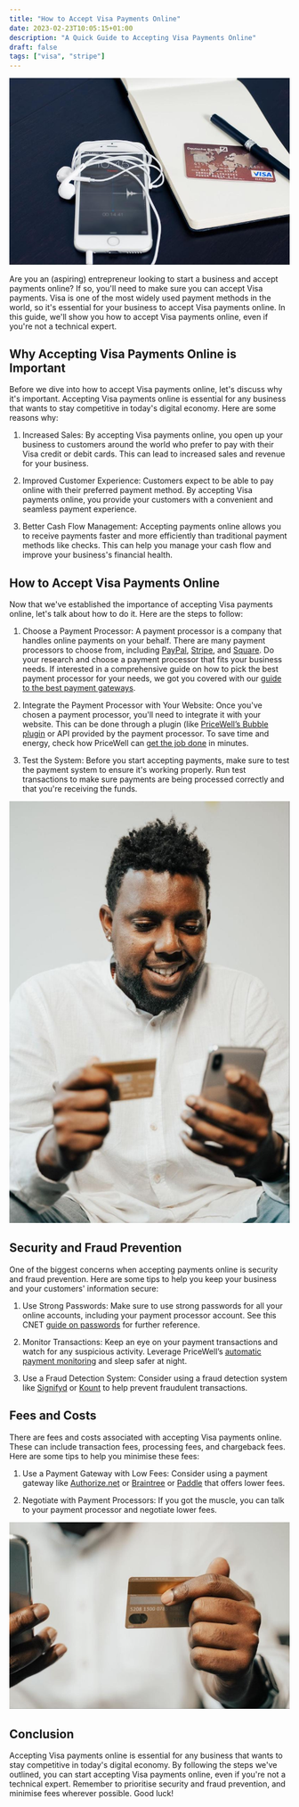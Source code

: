 ```yaml
---
title: "How to Accept Visa Payments Online"
date: 2023-02-23T10:05:15+01:00
description: "A Quick Guide to Accepting Visa Payments Online"
draft: false
tags: ["visa", "stripe"]
---
```

![Ipod next to a notepad with a credit card and pen on top](/img/visa-1.jpg)

Are you an (aspiring) entrepreneur looking to start a business and accept payments online? If so, you'll need to make sure you can accept Visa payments. Visa is one of the most widely used payment methods in the world, so it's essential for your business to accept Visa payments online. In this guide, we'll show you how to accept Visa payments online, even if you're not a technical expert.

## Why Accepting Visa Payments Online is Important

Before we dive into how to accept Visa payments online, let's discuss why it's important. Accepting Visa payments online is essential for any business that wants to stay competitive in today's digital economy. Here are some reasons why:

1. Increased Sales: By accepting Visa payments online, you open up your business to customers around the world who prefer to pay with their Visa credit or debit cards. This can lead to increased sales and revenue for your business.

2. Improved Customer Experience: Customers expect to be able to pay online with their preferred payment method. By accepting Visa payments online, you provide your customers with a convenient and seamless payment experience.

3. Better Cash Flow Management: Accepting payments online allows you to receive payments faster and more efficiently than traditional payment methods like checks. This can help you manage your cash flow and improve your business's financial health.

## How to Accept Visa Payments Online

Now that we've established the importance of accepting Visa payments online, let's talk about how to do it. Here are the steps to follow:

1. Choose a Payment Processor: A payment processor is a company that handles online payments on your behalf. There are many payment processors to choose from, including [PayPal](https://www.braintreepayments.com/), [Stripe](https://stripe.com), and [Square](https://squareup.com/). Do your research and choose a payment processor that fits your business needs. If interested in a comprehensive guide on how to pick the best payment processor for your needs, we got you covered with our [guide to the best payment gateways](https://www.pricewell.io/blog/best-payment-gateways).

2. Integrate the Payment Processor with Your Website: Once you've chosen a payment processor, you'll need to integrate it with your website. This can be done through a plugin (like [PriceWell’s Bubble plugin](https://bubble.io/plugin/pricewell-1643279429035x716037702183813100) or API provided by the payment processor. To save time and energy, check how PriceWell can [get the job done](https://pricewell.com) in minutes.

3. Test the System: Before you start accepting payments, make sure to test the payment system to ensure it's working properly. Run test transactions to make sure payments are being processed correctly and that you're receiving the funds.

![Man excitedly looking at a mobile phone in one had and a credit card in the other](/img/visa-2.jpg)

## Security and Fraud Prevention

One of the biggest concerns when accepting payments online is security and fraud prevention. Here are some tips to help you keep your business and your customers' information secure:

1. Use Strong Passwords: Make sure to use strong passwords for all your online accounts, including your payment processor account. See this CNET [guide on passwords](https://www.cnet.com/tech/mobile/keep-your-passwords-strong-and-secure-with-these-9-rules/) for further reference.

2. Monitor Transactions: Keep an eye on your payment transactions and watch for any suspicious activity. Leverage PriceWell’s [automatic payment monitoring](https://pricewell.com) and sleep safer at night.

3. Use a Fraud Detection System: Consider using a fraud detection system like [Signifyd](https://www.signifyd.com/) or [Kount](https://kount.com/) to help prevent fraudulent transactions.

## Fees and Costs

There are fees and costs associated with accepting Visa payments online. These can include transaction fees, processing fees, and chargeback fees. Here are some tips to help you minimise these fees:

1. Use a Payment Gateway with Low Fees: Consider using a payment gateway like [Authorize.net](https://www.google.com/url?q=https://www.authorize.net/&sa=D&source=editors&ust=1677147010451124&usg=AOvVaw1l2xxPba92o3i38mN7cO3F) or [Braintree](https://www.google.com/url?q=https://www.braintreepayments.com/gr?referrer%3Dhttps%253A%252F%252Fwww.google.com%252F&sa=D&source=editors&ust=1677147010451592&usg=AOvVaw0SG6dh-rsCGpaWhsjHUgl3) or [Paddle](https://www.google.com/url?q=https://www.paddle.com/&sa=D&source=editors&ust=1677147010451968&usg=AOvVaw27Is5M7_ZmjuT1Pop5MrUt) that offers lower fees.

2. Negotiate with Payment Processors: If you got the muscle, you can talk to your payment processor and negotiate lower fees.

![Close up of a hand holding a credit card](/img/visa-3.jpg)

## Conclusion

Accepting Visa payments online is essential for any business that wants to stay competitive in today's digital economy. By following the steps we've outlined, you can start accepting Visa payments online, even if you're not a technical expert. Remember to prioritise security and fraud prevention, and minimise fees wherever possible. Good luck!